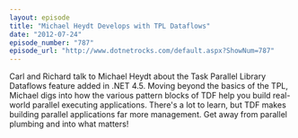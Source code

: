 ```yaml
---
layout: episode
title: "Michael Heydt Develops with TPL Dataflows"
date: "2012-07-24"
episode_number: "787"
episode_url: "http://www.dotnetrocks.com/default.aspx?ShowNum=787"
---
```


Carl and Richard talk to Michael Heydt about the Task Parallel Library Dataflows feature added in .NET 4.5. Moving beyond the basics of the TPL, Michael digs into how the various pattern blocks of TDF help you build real-world parallel executing applications. There's a lot to learn, but TDF makes building parallel applications far more management. Get away from parallel plumbing and into what matters!
